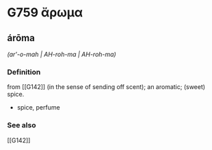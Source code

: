# G759 ἄρωμα

## árōma

_(ar'-o-mah | AH-roh-ma | AH-roh-ma)_

### Definition

from [[G142]] (in the sense of sending off scent); an aromatic; (sweet) spice.

- spice, perfume

### See also

[[G142]]

